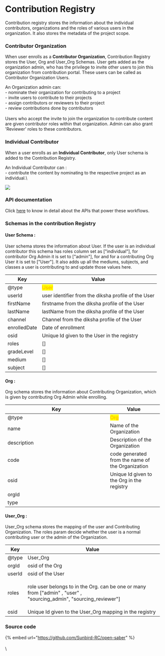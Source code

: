 # Contribution Registry

Contribution registry stores the information about the individual contributors, organizations and the roles of various users in the organization. It also stores the metadata of the project scope.&#x20;

### **Contributor Organization**

When user enrolls as a **Contributor Organization**, Contribution Registry stores the User, Org and User\_Org Schemas.  User gets added as the organization admin, who has the privilege to invite other users to join this organization from contribution portal. These users can be called as Contributor Organization Users.

An Organization admin can:\
&#x20;\-  nominate their organization for contributing to a project\
&#x20;\-  invite users to contribute to their projects\
&#x20;\-  assign contributors or reviewers to their project\
&#x20;\-  review contributions done by contributors \
\
Users who accept the invite to join the organization to contribute content are given contributor roles within that organization. Admin can also grant 'Reviewer' roles to these contributors.&#x20;

### Individual Contributor

When a user enrolls as an **Individual Contributor**, only User schema is added to the Contribution Registry.&#x20;

An Individual Contributor can : \
&#x20;\- contribute the content by nominating to the respective project as an individual.\


![](../../../.gitbook/assets/os\_search.png)

### API documentation

Click [here](http://docs.sunbird.org/latest/apis/opensaber/) to know in detail about the APIs that power these workflows. &#x20;

### Schemas in the contribution Registry

#### User Schema :

User schema stores the information about User.  If the user is an individual contributor this schema has roles column set as \["individual"], for contributor Org Admin it is set to \["admin"], for and for a contributing Org User it is set to \["User"]. It also adds up all the mediums, subjects, and classes a user is contributing to and update those values here.&#x20;

| Key          | Value                                               |
| ------------ | --------------------------------------------------- |
| @type        | <mark style="color:orange;">User</mark>             |
| userId       | user identifier from the diksha profile of the User |
| firstName    | firstname from the diksha profile of the User       |
| lastName     | lastName from the diksha profile of the User        |
| channel      | Channel from the diksha profile of the User         |
| enrolledDate | Date of enrollment                                  |
| osid         | Unique Id given to the User in the registry         |
| roles        | \[]                                                 |
| gradeLevel   | \[]                                                 |
| medium       | \[]                                                 |
| subject      | \[]                                                 |

#### Org :&#x20;

Org schema stores the information about Contributing Organization, which is given by contributing Org Admin while enrolling.&#x20;

<table><thead><tr><th width="317.8053896565683">Key</th><th>Value</th></tr></thead><tbody><tr><td>@type</td><td><mark style="color:orange;">Org</mark></td></tr><tr><td>name</td><td>Name of the Organization</td></tr><tr><td>description</td><td>Description of the Organization</td></tr><tr><td>code</td><td>code generated from the name of the Organization</td></tr><tr><td>osid</td><td>Unique Id given to the Org in the registry</td></tr><tr><td>orgId</td><td></td></tr><tr><td>type</td><td></td></tr></tbody></table>

#### User\_Org :

User\_Org schema stores the mapping of the user and Contributing Organization. The roles param decide whether the user is a normal contributing user or the admin of the Organization.

| Key    | Value                                                                                                                            |
| ------ | -------------------------------------------------------------------------------------------------------------------------------- |
| @type  | User\_Org                                                                                                                        |
| orgId  | osid of the Org                                                                                                                  |
| userId | osid of the User                                                                                                                 |
| roles  | <p>role user belongs to in the Org. can be one or many from ["admin" , "user" , <br> "sourcing_admin", "sourcing_reviewer"] </p> |
| osid   | Unique Id given to the User\_Org mapping in the registry                                                                         |

### Source code

{% embed url="https://github.com/Sunbird-RC/open-saber" %}

####

\

